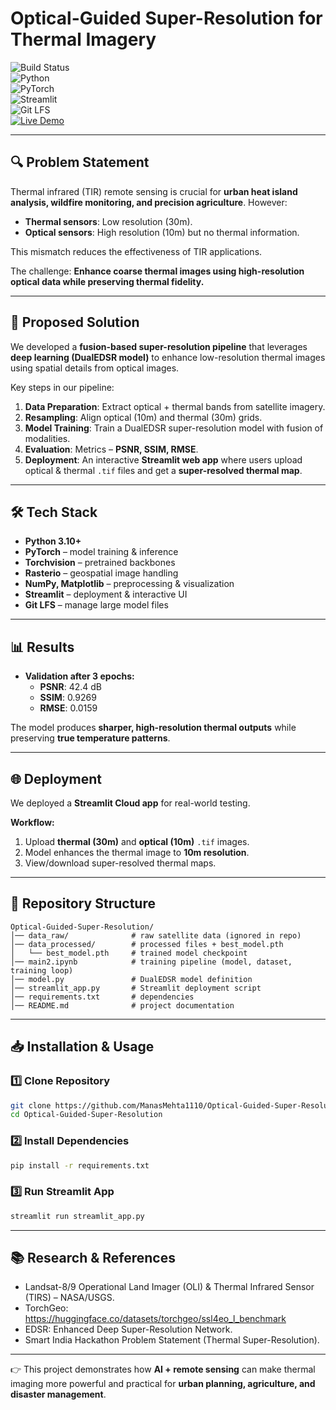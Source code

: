 # Optical-Guided Super-Resolution for Thermal Imagery  

![Build Status](https://img.shields.io/badge/build-passing-brightgreen)  
![Python](https://img.shields.io/badge/python-3.10%2B-blue)  
![PyTorch](https://img.shields.io/badge/PyTorch-2.x-red)  
![Streamlit](https://img.shields.io/badge/Streamlit-Deployed-success)  
![Git LFS](https://img.shields.io/badge/Git%20LFS-enabled-yellow)  
[![Live Demo](https://img.shields.io/badge/Streamlit-Live%20Demo-orange)](https://your-streamlit-app-link.com)  

---

## 🔍 Problem Statement  
Thermal infrared (TIR) remote sensing is crucial for **urban heat island analysis, wildfire monitoring, and precision agriculture**. However:  
- **Thermal sensors**: Low resolution (30m).  
- **Optical sensors**: High resolution (10m) but no thermal information.  

This mismatch reduces the effectiveness of TIR applications.  

The challenge: **Enhance coarse thermal images using high-resolution optical data while preserving thermal fidelity.**

---

## 🚀 Proposed Solution  
We developed a **fusion-based super-resolution pipeline** that leverages **deep learning (DualEDSR model)** to enhance low-resolution thermal images using spatial details from optical images.  

Key steps in our pipeline:  
1. **Data Preparation**: Extract optical + thermal bands from satellite imagery.  
2. **Resampling**: Align optical (10m) and thermal (30m) grids.  
3. **Model Training**: Train a DualEDSR super-resolution model with fusion of modalities.  
4. **Evaluation**: Metrics – **PSNR, SSIM, RMSE**.  
5. **Deployment**: An interactive **Streamlit web app** where users upload optical & thermal `.tif` files and get a **super-resolved thermal map**.  

---

## 🛠 Tech Stack  
- **Python 3.10+**  
- **PyTorch** – model training & inference  
- **Torchvision** – pretrained backbones  
- **Rasterio** – geospatial image handling  
- **NumPy, Matplotlib** – preprocessing & visualization  
- **Streamlit** – deployment & interactive UI  
- **Git LFS** – manage large model files  

---

## 📊 Results  
- **Validation after 3 epochs:**  
  - **PSNR**: 42.4 dB  
  - **SSIM**: 0.9269  
  - **RMSE**: 0.0159  

The model produces **sharper, high-resolution thermal outputs** while preserving **true temperature patterns**.  

---

## 🌐 Deployment  
We deployed a **Streamlit Cloud app** for real-world testing.  

**Workflow:**  
1. Upload **thermal (30m)** and **optical (10m)** `.tif` images.  
2. Model enhances the thermal image to **10m resolution**.  
3. View/download super-resolved thermal maps.  

---

## 📂 Repository Structure  

```
Optical-Guided-Super-Resolution/
│── data_raw/              # raw satellite data (ignored in repo)
│── data_processed/        # processed files + best_model.pth
│   └── best_model.pth     # trained model checkpoint
│── main2.ipynb            # training pipeline (model, dataset, training loop)
│── model.py               # DualEDSR model definition
│── streamlit_app.py       # Streamlit deployment script
│── requirements.txt       # dependencies
│── README.md              # project documentation
```

---

## 📥 Installation & Usage  

### 1️⃣ Clone Repository  
```bash
git clone https://github.com/ManasMehta1110/Optical-Guided-Super-Resolution.git
cd Optical-Guided-Super-Resolution
```

### 2️⃣ Install Dependencies  
```bash
pip install -r requirements.txt
```

### 3️⃣ Run Streamlit App  
```bash
streamlit run streamlit_app.py
```

---

## 📚 Research & References  
- Landsat-8/9 Operational Land Imager (OLI) & Thermal Infrared Sensor (TIRS) – NASA/USGS.  
- TorchGeo: https://huggingface.co/datasets/torchgeo/ssl4eo_l_benchmark  
- EDSR: Enhanced Deep Super-Resolution Network.  
- Smart India Hackathon Problem Statement (Thermal Super-Resolution).  

---

👉 This project demonstrates how **AI + remote sensing** can make thermal imaging more powerful and practical for **urban planning, agriculture, and disaster management**.  
